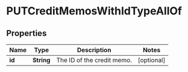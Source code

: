 

# PUTCreditMemosWithIdTypeAllOf


## Properties

| Name | Type | Description | Notes |
|------------ | ------------- | ------------- | -------------|
|**id** | **String** | The ID of the credit memo.  |  [optional] |



